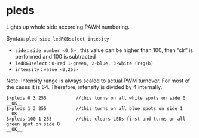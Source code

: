 # pleds

Lights up whole side according PAWN numbering.

Syntax: `pled side ledRGBselect intesity`

* `side` : `side number <0,5>` , this value can be higher than 100, then ”clr” is performed and 100 is subtracted
* `ledRGBselect` : `0-red 1-green, 2-blue, 3-white (r+g+b)`
* `intensity` : `value <0,255>`

Note: Intensity range is always scaled to actual PWM turnover. For most of the cases it is 64. Therefore, intensity is divided by 4 internally.

```
$>pleds 0 3 255           //this turns on all white spots on side 0
__OK__
$>pleds 1 3 255           //this turns on all blue spots on side 1
__OK__
$>pleds 100 1 255         //this clears LEDs first and turns on all green spot on side 0
__OK__
```

 

